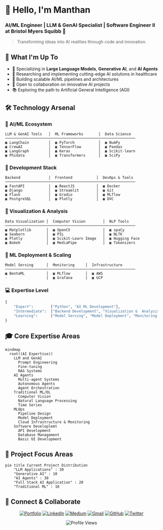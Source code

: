 # 👋 Hello, I'm Manthan 
### AI/ML Engineer | LLM & GenAI Specialist | Software Engineer II at Bristol Myers Squibb 🚀

> Transforming ideas into AI realities through code and innovation.

## 🎯 What I'm Up To
- 🤖 Specializing in **Large Language Models**, **Generative AI**, and **AI Agents**
- 🔬 Researching and implementing cutting-edge AI solutions in healthcare
- 🌱 Building scalable AI/ML pipelines and architectures
- 👥 Open to collaboration on innovative AI projects
- 📚 Exploring the path to Artificial General Intelligence (AGI)

## 🛠️ Technology Arsenal

### 🧠 AI/ML Ecosystem
```
LLM & GenAI Tools   │  ML Frameworks       │  Data Science
────────────────────────────────────────────────────────────
▣ LangChain         │  ▣ PyTorch           │  ▣ NumPy
▣ CrewAI            │  ▣ TensorFlow        │  ▣ Pandas
▣ LangGraph         │  ▣ Keras             │  ▣ Scikit-learn
▣ Phidata           │  ▣ Transformers      │  ▣ SciPy
```

### 🔧 Development Stack
```
Backend             │  Frontend           │  DevOps & Tools
────────────────────────────────────────────────────────────
▣ FastAPI           │  ▣ ReactJS          │  ▣ Docker
▣ Django            │  ▣ Streamlit        │  ▣ Git
▣ Flask             │  ▣ Gradio           │  ▣ MLflow
▣ PostgreSQL        │  ▣ Plotly           │  ▣ DVC
```

### 🎨 Visualization & Analysis
```
Data Visualization │  Computer Vision        │  NLP Tools
────────────────────────────────────────────────────────────
▣ Matplotlib       │  ▣ OpenCV               │  ▣ spaCy
▣ Seaborn          │  ▣ PIL                  │  ▣ NLTK
▣ Plotly           │  ▣ Scikit-Learn Image   │  ▣ Hugging Face
▣ Bokeh            │  ▣ MediaPipe            │  ▣ Tokenizers
```

### 🚀 ML Deployment & Scaling
```
Model Serving      │  Monitoring     │  Infrastructure
────────────────────────────────────────────────────────────
▣ BentoML          │  ▣ MLflow       │  ▣ AWS
-                  |  ▣ Grafana      |  ▣ GCP
```

### 💻 Expertise Level
```python
{
    "Expert":        ["Python", "AI ML Development"],
    "Intermediate":  ["Backend Development", "Visualization &  Analysis",],
    "Learning":      ["Model Serving", "Model Deployment", "Monitoring Tools"]
}
```


## 🎓 Core Expertise Areas

```mermaid
mindmap
  root((AI Expertise))
    LLM and GenAI
      Prompt Engineering
      Fine-tuning
      RAG Systems
    AI Agents
      Multi-agent Systems
      Autonomous Agents
      Agent Orchestration
    Traditional ML/DL
      Computer Vision
      Natural Language Processing
      Time Series
    MLOps
      Pipeline Design
      Model Deployment
      Cloud Infrastructure & Monitoring
    Software Developlemt
      API Development
      Database Management
      Basic UI Development
```

## 🎯 Project Focus Areas

```mermaid
pie title Current Project Distribution
    "LLM Applications" : 30
    "Generative AI" : 10 
    "AI Agents" : 30
    "Full Stack AI Application" : 20
    "Traditional ML" : 10
```

## 🤝 Connect & Collaborate

<div align="center">

[![Portfolio](https://img.shields.io/badge/Portfolio-FF7139?style=for-the-badge&logo=firefox-browser&logoColor=white)](https://manthan-bhikadiya.wixsite.com/profile)
[![LinkedIn](https://img.shields.io/badge/LinkedIn-0077B5?style=for-the-badge&logo=linkedin&logoColor=white)](https://www.linkedin.com/in/manthanbhikadiya)
[![Medium](https://img.shields.io/badge/Medium-12100E?style=for-the-badge&logo=medium&logoColor=white)](https://manthan-bhikadiya.medium.com/)
[![Gmail](https://img.shields.io/badge/Gmail-D14836?style=for-the-badge&logo=gmail&logoColor=white)](mailto:bhikadiyamanthan@gmail.com)
[![GitHub](https://img.shields.io/badge/GitHub-100000?style=for-the-badge&logo=github&logoColor=white)](https://github.com/manthan89-py)
[![Twitter](https://img.shields.io/badge/Twitter-1DA1F2?style=for-the-badge&logo=twitter&logoColor=white)](https://twitter.com/your-twitter)

</div>

<div align="center">

<img src="https://komarev.com/ghpvc/?username=manthan89-py&style=for-the-badge&color=blueviolet" alt="Profile Views"/>

</div>
